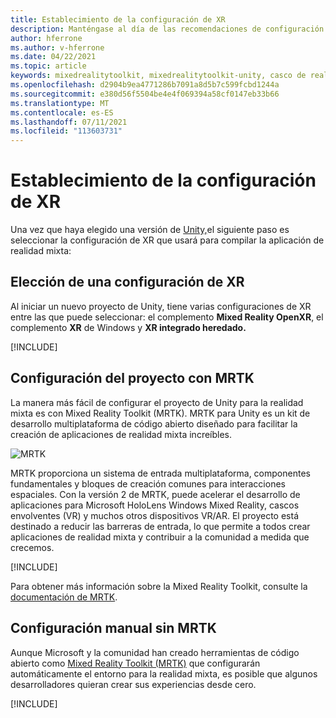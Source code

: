 ```yaml
---
title: Establecimiento de la configuración de XR
description: Manténgase al día de las recomendaciones de configuración más recientes de Unity XR para HoloLens desarrollo de aplicaciones.
author: hferrone
ms.author: v-hferrone
ms.date: 04/22/2021
ms.topic: article
keywords: mixedrealitytoolkit, mixedrealitytoolkit-unity, casco de realidad mixta, casco de realidad mixta de Windows, casco de realidad virtual, unity
ms.openlocfilehash: d2904b9ea4771286b7091a8d5b7c599fcbd1244a
ms.sourcegitcommit: e380d56f5504be4e4f069394a58cf0147eb33b66
ms.translationtype: MT
ms.contentlocale: es-ES
ms.lasthandoff: 07/11/2021
ms.locfileid: "113603731"
---
```

# <a name="setting-up-your-xr-configuration"></a>Establecimiento de la configuración de XR

Una vez que haya elegido una versión de [Unity,](choosing-unity-version.md)el siguiente paso es seleccionar la configuración de XR que usará para compilar la aplicación de realidad mixta:

## <a name="choosing-an-xr-configuration"></a>Elección de una configuración de XR

Al iniciar un nuevo proyecto de Unity, tiene varias configuraciones de XR entre las que puede seleccionar: el complemento **Mixed Reality OpenXR**, el complemento **XR** de Windows y **XR integrado heredado.**

[!INCLUDE[](includes/xr/intro.md)]

## <a name="setting-up-your-project-with-mrtk"></a>Configuración del proyecto con MRTK

La manera más fácil de configurar el proyecto de Unity para la realidad mixta es con Mixed Reality Toolkit (MRTK).  MRTK para Unity es un kit de desarrollo multiplataforma de código abierto diseñado para facilitar la creación de aplicaciones de realidad mixta increíbles.

![MRTK](../../design/images/MRTK_UX_Hero.png)

MRTK proporciona un sistema de entrada multiplataforma, componentes fundamentales y bloques de creación comunes para interacciones espaciales.  Con la versión 2 de MRTK, puede acelerar el desarrollo de aplicaciones para Microsoft HoloLens Windows Mixed Reality, cascos envolventes (VR) y muchos otros dispositivos VR/AR. El proyecto está destinado a reducir las barreras de entrada, lo que permite a todos crear aplicaciones de realidad mixta y contribuir a la comunidad a medida que crecemos.

[!INCLUDE[](includes/xr/mrtk-next-step.md)]

Para obtener más información sobre la Mixed Reality Toolkit, consulte la [documentación de MRTK](/windows/mixed-reality/mrtk-unity).

## <a name="manual-setup-without-mrtk"></a>Configuración manual sin MRTK

Aunque Microsoft y la comunidad han creado herramientas de código abierto como [Mixed Reality Toolkit (MRTK)](/windows/mixed-reality/mrtk-unity) que configurarán automáticamente el entorno para la realidad mixta, es posible que algunos desarrolladores quieran crear sus experiencias desde cero.

[!INCLUDE[](includes/xr/manual-setup.md)]
